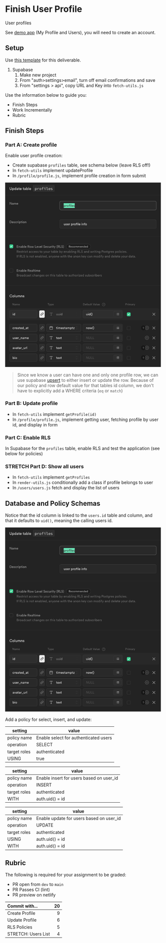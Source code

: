 # Finish User Profile

User profiles

See [demo app](https://alchemycodelab.github.io/solutions-web/user-auth/) (My Profile and Users), you will need to create an account.

## Setup

Use [this template](https://github.com/alchemycodelab/web-finish-user-profile) for this deliverable.

1. Supabase
    1. Make new project
    1. From "auth>settings>email", turn off email confirmations and save
    1. From "settings > api", copy URL and Key into `fetch-utils.js`

Use the information below to guide you:

-   Finish Steps
-   Work Incrementally
-   Rubric

## Finish Steps

### Part A: Create profile

Enable user profile creation:

-   Create supabase `profiles` table, see schema below (leave RLS off!)
-   In `fetch-utils` implement updateProfile
-   In `/profile/profile.js`, implement profile creation in form submit

![profiles](profile-schema.png)

> Since we know a user can have one and only one profile row, we can use supabase [upsert](https://supabase.com/docs/reference/javascript/upsert) to either insert or update the row. Because of our policy and row default value for that tables id column, we don't have to explicitly add a WHERE criteria (`eq` or `match`)

### Part B: Update profile

-   In `fetch-utils` implement `getProfile(id)`
-   In `/profile/profile.js`, implement getting user, fetching profile by user id, and display in form

### Part C: Enable RLS

In Supabase for the `profiles` table, enable RLS and test the application (see below for policies)

### STRETCH Part D: Show all users

-   In `fetch-utils` implement `getProfiles`
-   In `render-utils.js` conditionally add a class if profile belongs to user
-   In `/users/users.js` fetch and display the list of users

## Database and Policy Schemas

Notice that the id column is linked to the `users.id` table and column, and that it defaults to `uid()`, meaning the calling users id.

![profile schema](./profile-schema.png)

Add a policy for select, insert, and update:

| setting      | value                                 |
| ------------ | ------------------------------------- |
| policy name  | Enable select for authenticated users |
| operation    | SELECT                                |
| target roles | authenticated                         |
| USING        | true                                  |

| setting      | value                                    |
| ------------ | ---------------------------------------- |
| policy name  | Enable insert for users based on user_id |
| operation    | INSERT                                   |
| target roles | authenticated                            |
| WITH         | auth.uid() = id                          |

| setting      | value                                    |
| ------------ | ---------------------------------------- |
| policy name  | Enable update for users based on user_id |
| operation    | UPDATE                                   |
| target roles | authenticated                            |
| USING        | auth.uid() = id                          |
| WITH         | auth.uid() = id                          |

## Rubric

The following is required for your assignment to be graded:

-   PR open from `dev` to `main`
-   PR Passes CI (lint)
-   PR preview on netlify

| Commit with...      |  20 |
| :------------------ | --: |
| Create Profile      |   9 |
| Update Profile      |   6 |
| RLS Policies        |   5 |
| STRETCH: Users List |   4 |
